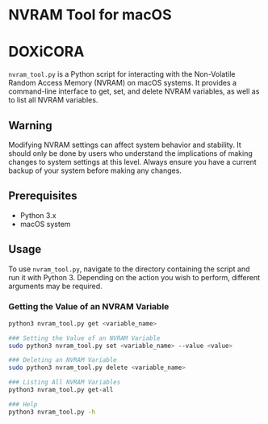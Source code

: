 # NVRAM Tool for macOS
# DOXiCORA

`nvram_tool.py` is a Python script for interacting with the Non-Volatile Random Access Memory (NVRAM) on macOS systems. It provides a command-line interface to get, set, and delete NVRAM variables, as well as to list all NVRAM variables.

## Warning

Modifying NVRAM settings can affect system behavior and stability. It should only be done by users who understand the implications of making changes to system settings at this level. Always ensure you have a current backup of your system before making any changes.

## Prerequisites

- Python 3.x
- macOS system

## Usage

To use `nvram_tool.py`, navigate to the directory containing the script and run it with Python 3. Depending on the action you wish to perform, different arguments may be required.

### Getting the Value of an NVRAM Variable

```bash
python3 nvram_tool.py get <variable_name>

### Setting the Value of an NVRAM Variable
sudo python3 nvram_tool.py set <variable_name> --value <value>

### Deleting an NVRAM Variable
sudo python3 nvram_tool.py delete <variable_name>

### Listing All NVRAM Variables
python3 nvram_tool.py get-all

### Help
python3 nvram_tool.py -h